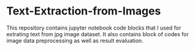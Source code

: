# Text-Extraction-from-Images
This repository contains jupyter notebook code blocks that I used for extrating text from jpg image dataset. It also contains block of codes for image data preprocessing as well as result evaluation.
